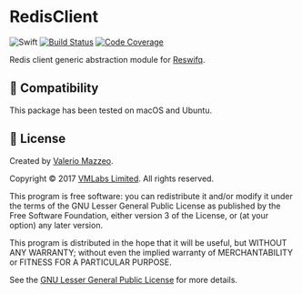 # RedisClient

![Swift](https://img.shields.io/badge/swift-3.1-brightgreen.svg)
[![Build Status](https://api.travis-ci.org/reswifq/redis-client.svg?branch=master)](https://travis-ci.org/reswifq/redis-client)
[![Code Coverage](https://codecov.io/gh/reswifq/redis-client/branch/master/graph/badge.svg)](https://codecov.io/gh/reswifq/redis-client)

Redis client generic abstraction module for [Reswifq](https://github.com/reswifq/reswifq).

## 🔧 Compatibility

This package has been tested on macOS and Ubuntu.

## 📖 License

Created by [Valerio Mazzeo](https://github.com/valeriomazzeo).

Copyright © 2017 [VMLabs Limited](https://www.vmlabs.it). All rights reserved.

This program is free software: you can redistribute it and/or modify
it under the terms of the GNU Lesser General Public License as published by
the Free Software Foundation, either version 3 of the License, or
(at your option) any later version.

This program is distributed in the hope that it will be useful,
but WITHOUT ANY WARRANTY; without even the implied warranty of
MERCHANTABILITY or FITNESS FOR A PARTICULAR PURPOSE.

See the [GNU Lesser General Public License](http://www.gnu.org/licenses) for more details.